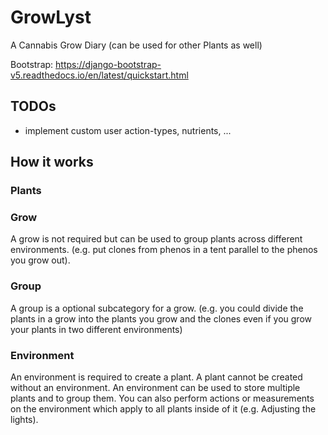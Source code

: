 # GrowLyst
A Cannabis Grow Diary (can be used for other Plants as well)


Bootstrap: https://django-bootstrap-v5.readthedocs.io/en/latest/quickstart.html

## TODOs

- implement custom user action-types, nutrients, ...

## How it works

### Plants

### Grow

A grow is not required but can be used to group plants across different environments. (e.g. put clones from phenos in a tent parallel to the phenos you grow out).

### Group

A group is a optional subcategory for a grow. (e.g. you could divide the plants in a grow into the plants you grow and the clones even if you grow your plants in two different environments)

### Environment

An environment is required to create a plant. A plant cannot be created without an environment. An environment can be used to store multiple plants and to group them. You can also perform actions or measurements on the environment which apply to all plants inside of it (e.g. Adjusting the lights). 